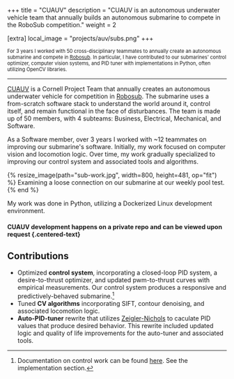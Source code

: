 +++
title = "CUAUV"
description = "CUAUV is an autonomous underwater vehicle team that annually builds an autonomous submarine to compete in the RoboSub competition."
weight = 2

[extra]
local_image = "projects/auv/subs.png"
+++


<div style="font-size:0.8em" >

For 3 years I worked with 50 cross-disciplinary teammates to annually create an
autonomous submarine and compete in [Robosub](https://robonation.org/programs/robosub/).
In particular, I have contributed to our submarines'
control optimizer, computer vision systems, and PID tuner with implementations
in Python, often utilizing OpenCV libraries.

</div>

---

[CUAUV](https://cuauv.org) is a Cornell Project Team that annually creates an
autonomous underwater vehicle for competition in [Robosub](https://robonation.org/programs/robosub/).
The submarine uses a from-scratch software stack to understand the world around
it, control itself, and remain functional in the face of disturbances.
The team is made up of 50 members, with 4 subteams: Business, Electrical,
Mechanical, and Software.

As a Software member, over 3 years I worked with ~12 teammates on improving our
submarine's software. Initially, my work focused on computer vision
and locomotion logic. Over time, my work gradually specialized to improving our
control system and associated tools and algorithms.


{% resize_image(path="sub-work.jpg", width=800, height=481, op="fit") %}
Examining a loose connection on our submarine at our weekly pool test.
{% end %}



My work was done in Python, utilizing a Dockerized Linux development environment.



#### CUAUV development happens on a private repo and can be viewed upon request {.centered-text}

## Contributions

 - Optimized **control system**, incorporating a closed-loop PID system, a
 desire-to-thrust optimizer, and updated pwm-to-thrust curves with empirical measurements.
 Our control system produces a responsive and predictively-behaved submarine.[^1]
 - Tuned **CV algorithms** incorporating SIFT, contour denoising, and associated
 locomotion logic.
 - **Auto-PID-tuner** rewrite that utilizes [Zeigler-Nichols](https://en.wikipedia.org/wiki/Ziegler%E2%80%93Nichols_method)
 to caculate PID values that produce desired behavior. This rewrite included
 updated logic and quality of life improvements for the auto-tuner and associated
 tools.

 [^1]: Documentation on control work can be found [here](auv-controls.pdf).
 See the implementation section.
